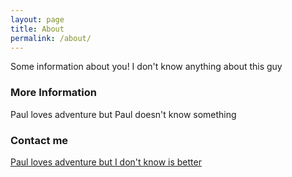 ```yaml
---
layout: page
title: About
permalink: /about/
---
```


Some information about you!
I don't know anything about this guy

### More Information

Paul loves adventure but Paul doesn't know something

### Contact me

[Paul loves adventure but I don't know is better](paulijagbemi@seoulchristian.org)
